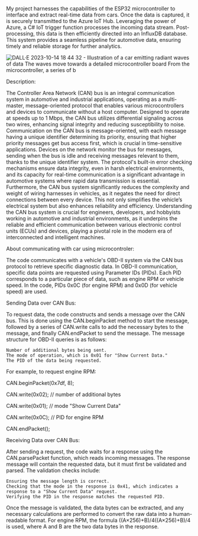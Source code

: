 My project harnesses the capabilities of the ESP32 microcontroller to interface and extract real-time data from cars. Once the data is captured, it is securely transmitted to the Azure IoT Hub. Leveraging the power of Azure, a C# IoT trigger function processes the incoming data stream. Post-processing, this data is then efficiently directed into an InfluxDB database. This system provides a seamless pipeline for automotive data, ensuring timely and reliable storage for further analytics.

![DALL·E 2023-10-14 18 44 32 - Illustration of a car emitting radiant waves of data  The waves move towards a detailed microcontroller board  From the microcontroller, a series of b](https://github.com/kvba1/CAN-BUS-communication-module-integrated-with-IoT/assets/128424095/1ed26d3f-1c71-43dc-8e86-7c299052062a)

Description:

The Controller Area Network (CAN) bus is an integral communication system in automotive and industrial applications, operating as a multi-master, message-oriented protocol that enables various microcontrollers and devices to communicate without a host computer. Designed to operate at speeds up to 1 Mbps, the CAN bus utilizes differential signaling across two wires, enhancing signal integrity and reducing susceptibility to noise. Communication on the CAN bus is message-oriented, with each message having a unique identifier determining its priority, ensuring that higher priority messages get bus access first, which is crucial in time-sensitive applications. Devices on the network monitor the bus for messages, sending when the bus is idle and receiving messages relevant to them, thanks to the unique identifier system. The protocol's built-in error checking mechanisms ensure data integrity, even in harsh electrical environments, and its capacity for real-time communication is a significant advantage in automotive systems where rapid data transmission is essential. Furthermore, the CAN bus system significantly reduces the complexity and weight of wiring harnesses in vehicles, as it negates the need for direct connections between every device. This not only simplifies the vehicle’s electrical system but also enhances reliability and efficiency. Understanding the CAN bus system is crucial for engineers, developers, and hobbyists working in automotive and industrial environments, as it underpins the reliable and efficient communication between various electronic control units (ECUs) and devices, playing a pivotal role in the modern era of interconnected and intelligent machines.

About communicating with car using microcontroler:

The code communicates with a vehicle's OBD-II system via the CAN bus protocol to retrieve specific diagnostic data. In OBD-II communication, specific data points are requested using Parameter IDs (PIDs). Each PID corresponds to a particular piece of data, such as engine RPM or vehicle speed. In the code, PIDs 0x0C (for engine RPM) and 0x0D (for vehicle speed) are used.

Sending Data over CAN Bus:

To request data, the code constructs and sends a message over the CAN bus. This is done using the CAN.beginPacket method to start the message, followed by a series of CAN.write calls to add the necessary bytes to the message, and finally CAN.endPacket to send the message. The message structure for OBD-II queries is as follows:

    Number of additional bytes being sent.
    The mode of operation, which is 0x01 for "Show Current Data."
    The PID of the data being requested.

For example, to request engine RPM:

CAN.beginPacket(0x7df, 8);

CAN.write(0x02); // number of additional bytes

CAN.write(0x01); // mode "Show Current Data"

CAN.write(0x0C); // PID for engine RPM

CAN.endPacket();

Receiving Data over CAN Bus:

After sending a request, the code waits for a response using the CAN.parsePacket function, which reads incoming messages. The response message will contain the requested data, but it must first be validated and parsed. The validation checks include:

    Ensuring the message length is correct.
    Checking that the mode in the response is 0x41, which indicates a response to a "Show Current Data" request.
    Verifying the PID in the response matches the requested PID.

Once the message is validated, the data bytes can be extracted, and any necessary calculations are performed to convert the raw data into a human-readable format. For engine RPM, the formula ((A×256)+B)/4((A×256)+B)/4 is used, where A and B are the two data bytes in the response.
